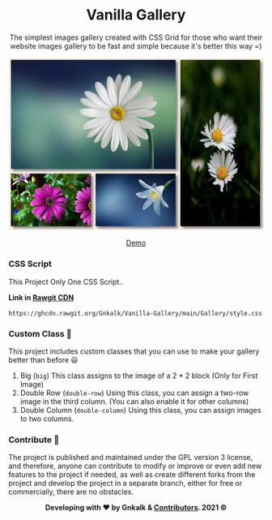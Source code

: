 <div align="center">

# Vanilla Gallery

The simplest images gallery created with CSS Grid for those who want their website images gallery to be fast and simple because it's better this way =)


![Screenshot](Screenshot.jpg)

[Demo](https://gnkalk.github.io/Vanilla-Gallery/Gallery/)
</div>

### CSS Script 
This Project Only One CSS Script..

**Link in [Rawgit CDN](https://rawgit.org)**
```
https://ghcdn.rawgit.org/Gnkalk/Vanilla-Gallery/main/Gallery/style.css
```

### Custom Class 🎨

This project includes custom classes that you can use to make your gallery better than before 😃

1. Big (`big`)
This class assigns to the image of a 2 * 2 block (Only for First Image)
2. Double Row (`double-row`)
Using this class, you can assign a two-row image in the third column. (You can also enable it for other columns)
3. Double Column (`double-column`)
Using this class, you can assign images to two columns.

### Contribute 🤝

The project is published and maintained under the GPL version 3 license, and therefore, anyone can contribute to modify or improve or even add new features to the project if needed, as well as create different forks from the project and develop the project in a separate branch, either for free or commercially, there are no obstacles.

<div align="center">

**Developing with ❤️ by Gnkalk & [Contributors](https://github.com/Gnkalk/Vanilla-Gallery/graphs/contributors). 2021 ©**